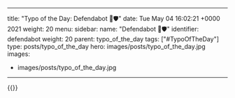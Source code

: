 
---
title: "Typo of the Day: Defendabot 🤖🛡️"
date: Tue May 04 16:02:21 +0000 2021
weight: 20
menu:
  sidebar:
    name: "Defendabot 🤖🛡️"
    identifier: defendabot
    weight: 20
    parent: typo_of_the_day
tags: ["#TypoOfTheDay"]
type: posts/typo_of_the_day
hero: images/posts/typo_of_the_day.jpg
images:
- images/posts/typo_of_the_day.jpg
---


{{<tweet user="mariatta" id="1389611365669634048">}}

